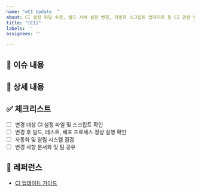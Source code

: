 ```yaml
---
name: "⚙️CI Update  "
about: CI 설정 파일 수정, 빌드 서버 설정 변경, 자동화 스크립트 업데이트 등 CI 관련 변경 사항을 작성해 주세요.
title: "[CI]"
labels: ''
assignees: ''

---
```


## 📄 이슈 내용
<!--- CI 설정 파일 또는 스크립트 변경 사항을 간략하게 설명해 주세요. -->

## 📝 상세 내용
<!--- 어떤 CI 도구(Jenkins, GitHub Actions 등)에서 변경이 있었는지, 어떤 스크립트가 수정되었는지 상세히 작성해 주세요. -->

## ✅ 체크리스트
- [ ] 변경 대상 CI 설정 파일 및 스크립트 확인
- [ ] 변경 후 빌드, 테스트, 배포 프로세스 정상 실행 확인
- [ ] 자동화 및 알림 시스템 점검
- [ ] 변경 사항 문서화 및 팀 공유

## 📍 레퍼런스
- [CI 업데이트 가이드](https://...)
